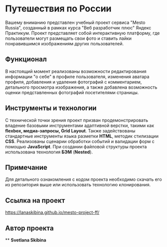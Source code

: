 # Путешествия по России

Вашему вниманию представлен учебный проект сервиса "Mesto Russia", созданный в рамках курса "Веб разработчик плюс" Яндекс Практикум. 
Проект представляет собой интерактивную платформу, где пользователи могут размещать свои фото и ставить лайки понравившимся изображениям других пользователей. 

## Функционал

В настоящий момент реализованы возможности редактирования информации "о себе" в профиле пользователя, изменения аватара профиля, добавления и удаления фотографий с комментарием, детального просмотра изображения, а также добавлена возможность оценки представленных фотографий посетителями страницы.

## Инструменты и технологии

С технической точки зрения проект призван продемонстрировать владение базовыми инструментами адаптивной верстки, такими как **flexbox, медиа-запросы, Grid Layout**. Также задействованы стандартные инструменты языка разметки **HTML**, методик стилизации **CSS**. Реализованы сценарии обработки событий и валидации форм с помощью **JavaScript**. При создании файловой структуры проекта использована технология **БЭМ** (**Nested**). 

## Примечание  

Для детального ознакомления с кодом проекта необходимо скачать его из репозитория выше или использовать технологию клонирования.

## Ссылка на проект

https://lanaskibina.github.io/mesto-project-ff/  
 
## Автор проекта 

** **Svetlana Skibina** 

